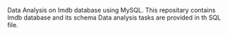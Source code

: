Data Analysis on Imdb database using MySQL.
This repositary contains Imdb database and its schema 
Data analysis tasks are provided in th SQL file.


